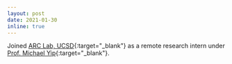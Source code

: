 ```yaml
---
layout: post
date: 2021-01-30
inline: true
---
```


Joined [ARC Lab, UCSD](https://www.ucsdarclab.com/){:target="\_blank"} as a remote research intern under [Prof. Michael Yip](https://yip.eng.ucsd.edu/){:target="\_blank"}.